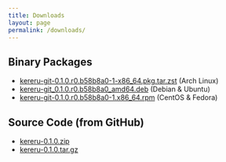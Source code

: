 ```yaml
---
title: Downloads
layout: page
permalink: /downloads/
---
```


## Binary Packages

* [kereru-git-0.1.0.r0.b58b8a0-1-x86_64.pkg.tar.zst](/downloads/kereru-git-0.1.0.r0.b58b8a0-1-x86_64.pkg.tar.zst) (Arch Linux)
* [kereru-git_0.1.0.r0.b58b8a0_amd64.deb](/downloads/kereru-git_0.1.0.r0.b58b8a0_amd64.deb) (Debian &amp; Ubuntu)
* [kereru-git-0.1.0.r0.b58b8a0-1.x86_64.rpm](/downloads/kereru-git-0.1.0.r0.b58b8a0-1.x86_64.rpm) (CentOS &amp; Fedora)

## Source Code (from GitHub)

* [kereru-0.1.0.zip](https://github.com/kereru-io/kereru/archive/0.1.0.zip)
* [kereru-0.1.0.tar.gz](https://github.com/kereru-io/kereru/archive/0.1.0.tar.gz)

